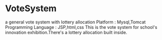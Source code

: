 # VoteSystem
a general vote system with lottery allocation
Platform : Mysql,Tomcat
Programming Language : JSP,html,css
This is the vote system for school's innovation exhibition.There's a lottery allocation built inside.
